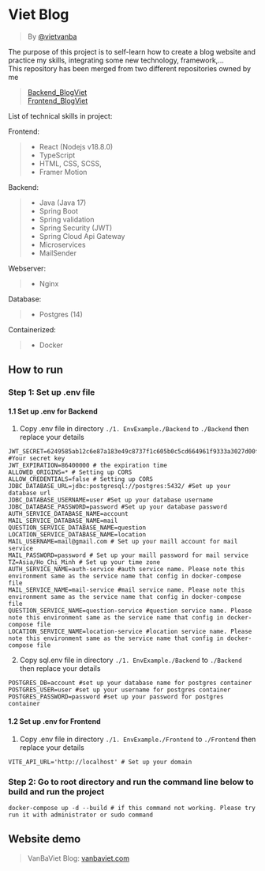 # Viet Blog

> By [@vietvanba](https://www.linkedin.com/in/vietvanba/)

The purpose of this project is to self-learn how to create a blog website and practice my skills, integrating some new technology, framework,...\
This repository has been merged from two different repositories owned by me

> [Backend_BlogViet](https://github.com/vietvanba/Backend_BlogViet) <br/>  [Frontend_BlogViet](https://github.com/vietvanba/Frontend_BlogViet)

List of technical skills in project:

Frontend:

> - React (Nodejs v18.8.0)
> - TypeScript
> - HTML, CSS, SCSS,
> - Framer Motion

Backend:

> - Java (Java 17)
> - Spring Boot
> - Spring validation
> - Spring Security (JWT)
> - Spring Cloud Api Gateway
> - Microservices
> - MailSender

Webserver:

> - Nginx

Database:

> - Postgres (14)

Containerized:

> - Docker

## How to run

### Step 1: Set up .env file

#### 1.1 Set up .env for Backend

1. Copy .env file in directory `./1. EnvExample./Backend` to `./Backend` then replace your details

```env
JWT_SECRET=6249585ab12c6e87a183e49c8737f1c605b0c5cd664961f9333a3027d00f148e #Your secret key
JWT_EXPIRATION=86400000 # the expiration time
ALLOWED_ORIGINS=* # Setting up CORS
ALLOW_CREDENTIALS=false # Setting up CORS
JDBC_DATABASE_URL=jdbc:postgresql://postgres:5432/ #Set up your database url
JDBC_DATABASE_USERNAME=user #Set up your database username
JDBC_DATABASE_PASSWORD=password #Set up your database password
AUTH_SERVICE_DATABASE_NAME=account
MAIL_SERVICE_DATABASE_NAME=mail
QUESTION_SERVICE_DATABASE_NAME=question
LOCATION_SERVICE_DATABASE_NAME=location
MAIL_USERNAME=mail@gmail.com # Set up your maill account for mail service
MAIL_PASSWORD=password # Set up your maill password for mail service
TZ=Asia/Ho_Chi_Minh # Set up your time zone
AUTH_SERVICE_NAME=auth-service #auth service name. Please note this environment same as the service name that config in docker-compose file
MAIL_SERVICE_NAME=mail-service #mail service name. Please note this environment same as the service name that config in docker-compose file
QUESTION_SERVICE_NAME=question-service #question service name. Please note this environment same as the service name that config in docker-compose file
LOCATION_SERVICE_NAME=location-service #location service name. Please note this environment same as the service name that config in docker-compose file
```

2. Copy sql.env file in directory `./1. EnvExample./Backend` to `./Backend` then replace your details

```env
POSTGRES_DB=account #set up your database name for postgres container
POSTGRES_USER=user #set up your username for postgres container
POSTGRES_PASSWORD=password #set up your password for postgres container
```

#### 1.2 Set up .env for Frontend

1. Copy .env file in directory `./1. EnvExample./Frontend` to `./Frontend` then replace your details

```env
VITE_API_URL='http://localhost' # Set up your domain
```

### Step 2: Go to root directory and run the command line below to build and run the project

```docker
docker-compose up -d --build # if this command not working. Please try run it with administrator or sudo command
```

## Website demo

> VanBaViet Blog: [vanbaviet.com](https://vanbaviet.com)
